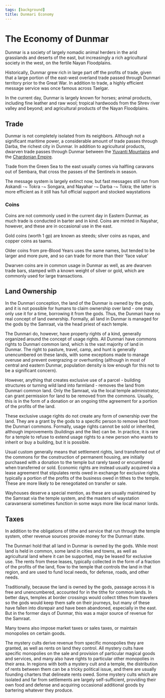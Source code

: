 ```yaml
---
tags: [background]
title: Dunmari Economy
---
```


# The Economy of Dunmar

Dunmar is a society of largely nomadic animal herders in the arid grasslands and deserts of the east, but increasingly a rich agricultural society in the west, on the fertile Nayan Floodplains.

Historically, Dunmar grew rich in large part off the profits of trade, given that a large portion of the east-west overland trade passed through Dunmari territory prior to the Great War. In addition to trade, a highly efficient message service was once famous across Taelgar. 

In the current day, Dunmar is largely known for horses; animal products, including fine leather and raw wool; tropical hardwoods from the Shrev river valley and beyond; and agricultural products of the Nayan Floodplains.
## Trade

Dunmar is not completely isolated from its neighbors. Although not a significant maritime power, a considerable amount of trade passes through Darba, the richest city in Dunmar. In addition to agricultural products, dwarven trade passes through Dunmar between the [Yuvanti Mountains](<../../yuvanti-mountains.md>) and the [Chardonian Empire](<../../../west-coast/chardonian-empire/chardonian-empire.md>). 

Trade from the Green Sea to the east usually comes via halfling caravans out of Sembara, that cross the passes of the Sentinels in season. 

The message system is largely extinct now, but fast messages still run from Askandi -~ Tokra -~ Songara, and Nayahar -~ Darba -~ Tokra; the latter is more efficient as it still has full official support and stocked waystations

### Coins

Coins are not commonly used in the current day in Eastern Dunmar, as much trade is conducted in barter and in kind. Coins are minted in Nayahar, however, and these are in occasional use in the east.

Gold coins (worth 1 gp) are known as steeds; silver coins as rupas, and copper coins as taams.

Older coins from pre-Blood Years uses the same names, but tended to be larger and more pure, and so can trade for more than their 'face value'


  
Dwarven coins are in common usage in Dunmar as well, as are dwarven trade bars, stamped with a known weight of silver or gold, which are commonly used for large transactions.

## Land Ownership

In the Dunmari conception, the land of the Dunmar is owned by the gods, and it is not possible for humans to claim ownership over land - one may only use it for a time, borrowing it from the gods. Thus, the Dunmari have no real concept of land ownership. Formally, all land in Dunmar is managed for the gods by the Samraat, via the head priest of each temple. 

The Dunmari do, however, have property rights of a kind, generally organized around the concept of usage rights. All Dunmari have commons rights to Dunmari common land, which is the vast majority of land in Dunmar. The right to pasture, travel, camp, and hunt is generally unencumbered on these lands, with some exceptions made to manage overuse and prevent overgrazing or overhunting (although in most of central and eastern Dunmar, population density is low enough for this not to be a significant concern). 

However, anything that creates exclusive use of a parcel - building structures or turning wild land into farmland - removes the land from Dunmari common land. Only the Samraat, via the local temple administrator, can grant permission for land to be removed from the commons. Usually, this is in the form of a donation or an ongoing tithe agreement for a portion of the profits of the land. 

These exclusive usage rights do not create any form of ownership over the land. They are a grant by the gods to a specific person to remove land from the Dunmari commons. Formally, usage rights cannot be sold or inherited, although improvements (buildings and the like) can be. In practice, it is rare for a temple to refuse to extend usage rights to a new person who wants to inherit or buy a building, but it is possible. 

Usual custom generally means that settlement rights, land transferred out of the commons for the construction of permanent housing, are initially purchased with a donation to the temple but rarely taxed or encumbered when transferred or sold. Economic rights are instead usually acquired via a lease agreement that stipulates rents owed in exchange for exclusive rights, typically a portion of the profits of the business owed in tithes to the temple. These are more likely to be renegotiated on transfer or sale. 

Wayhouses deserve a special mention, as these are usually maintained by the Samraat via the temple system, and the masters of waystation caravanserai sometimes function in some ways more like local manor lords. 
## Taxes

In addition to the obligations of tithe and service that run through the temple system, other revenue sources provide money for the Dunmari state. 

The Dunmari hold that all land in Dunmar is owned by the gods. While most land is held in common, some land in cities and towns, as well as agricultural land where it can be supported, may be leased for exclusive use. The rents from these leases, typically collected in the form of a fraction of the profits of the land, flow to the temple that controls the land in that region, and are used to fund local needs, for defense, roads, and other needs. 

Traditionally, because the land is owned by the gods, passage across it is free and unencumbered, accounted for in the tithe for common lands. In better days, temples at border crossings would collect tithes from travelers so the gods would keep them safe on their journeys, but many of these have fallen into disrepair and have been abandoned, especially in the east. But in the former days of Dunmar, this was a major source of revenue for the Samraat. 

Many towns also impose market taxes or sales taxes, or maintain monopolies on certain goods. 

The mystery cults derive revenue from specific monopolies they are granted, as well as rents on land they control. All mystery cults have specific monopolies on the sale and provision of particular magical goods and services, and many also have rights to particular other monopolies in their area. In regions with both a mystery cult and a temple, the distribution of rents between them can be a tricky political issue, and there are usually founding charters that delineate rents owed. Some mystery cults which are isolated and far from settlements are largely self-sufficient, providing their own food and defense and acquiring occasional additional goods by bartering whatever they produce. 
